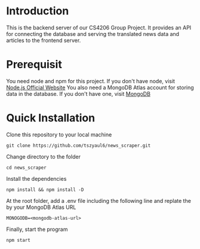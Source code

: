 # Introduction

This is the backend server of our CS4206 Group Project. It provides an API for connecting the database and serving the translated news data and articles to the frontend server.

# Prerequisit

You need node and npm for this project. If you don't have node, visit [Node.js Official Website](https://www.nodejs.org)
You also need a MongoDB Atlas account for storing data in the database. If you don't have one, visit [MongoDB](https://www.mongodb.com)

# Quick Installation

Clone this repository to your local machine

```
git clone https://github.com/tszyaul6/news_scraper.git
```

Change directory to the folder

```
cd news_scraper
```

Install the dependencies

```
npm install && npm install -D
```

At the root folder, add a .env file including the following line and replate the <mongodb-atlas-url> by your MongoDB Atlas URL

```
MONOGODB=<mongodb-atlas-url>
```

Finally, start the program

```
npm start
```
